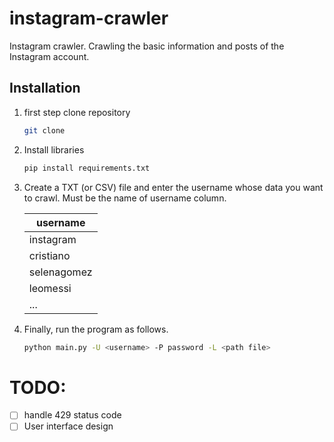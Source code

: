 # instagram-crawler
Instagram crawler.
Crawling the basic information and posts of the Instagram account.
## Installation
1. first step clone repository
    ```bash
    git clone 
    ```
2. Install libraries
    ```bash
    pip install requirements.txt
    ```
3. Create a TXT (or CSV) file and enter the username whose data you want to crawl.
Must be the name of username column.

    | username      |
    |---------------|
    |instagram      |
    |cristiano      |
    |selenagomez    |
    |leomessi       |
    |...            |
4. Finally, run the program as follows.
    ```bash
    python main.py -U <username> -P password -L <path file> 
    ```
# TODO:
- [ ] handle 429 status code
- [ ] User interface design
